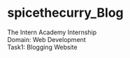 # spicethecurry_Blog

The Intern Academy Internship  
Domain: Web Development  
Task1: Blogging Website
